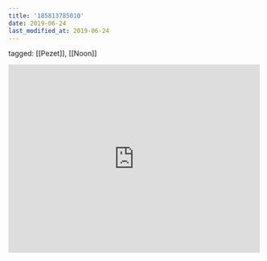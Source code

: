 ```yaml
---
title: '185813785010'
date: 2019-06-24
last_modified_at: 2019-06-24
---
```

tagged: [[Pezet]], [[Noon]]
<iframe allow="accelerometer; autoplay; clipboard-write; encrypted-media; gyroscope; picture-in-picture" allowfullscreen="" frameborder="0" height="375" id="youtube_iframe" src="https://www.youtube.com/embed/tnwlojdZszo?feature=oembed&amp;enablejsapi=1&amp;origin=https://safe.txmblr.com&amp;wmode=opaque" width="500"></iframe>